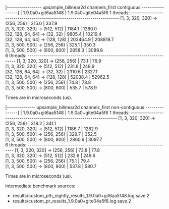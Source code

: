 [----------------- upsample_bilinear2d channels_first contiguous -----------------]
                                       |  1.9.0a0+git6aa5148  |  1.9.0a0+gite04a5f6
1 threads: ------------------------------------------------------------------------
      [1, 3, 320, 320] -> (256, 256)   |          315.0       |          337.9     
      [1, 3, 320, 320] -> (512, 512)   |         1184.1       |         1280.0     
      [32, 128, 64, 64] -> (32, 32)    |         9805.4       |        10219.4     
      [32, 128, 64, 64] -> (128, 128)  |       203464.9       |       208819.7     
      [1, 3, 500, 500] -> (256, 256)   |          325.1       |          350.3     
      [1, 3, 500, 500] -> (800, 800)   |         2858.3       |         3089.8     
6 threads: ------------------------------------------------------------------------
      [1, 3, 320, 320] -> (256, 256)   |           73.1       |           76.9     
      [1, 3, 320, 320] -> (512, 512)   |          231.8       |          248.9     
      [32, 128, 64, 64] -> (32, 32)    |         2310.6       |         2327.1     
      [32, 128, 64, 64] -> (128, 128)  |        52038.4       |        52962.5     
      [1, 3, 500, 500] -> (256, 256)   |           74.8       |           78.8     
      [1, 3, 500, 500] -> (800, 800)   |          535.7       |          578.9     

Times are in microseconds (us).

[-------------- upsample_bilinear2d channels_first non-contiguous ---------------]
                                      |  1.9.0a0+git6aa5148  |  1.9.0a0+gite04a5f6
1 threads: -----------------------------------------------------------------------
      [1, 3, 320, 320] -> (256, 256)  |         318.2        |         341.1      
      [1, 3, 320, 320] -> (512, 512)  |        1186.7        |        1282.9      
      [1, 3, 500, 500] -> (256, 256)  |         329.7        |         352.5      
      [1, 3, 500, 500] -> (800, 800)  |        2860.6        |        3097.7      
6 threads: -----------------------------------------------------------------------
      [1, 3, 320, 320] -> (256, 256)  |          73.8        |          77.8      
      [1, 3, 320, 320] -> (512, 512)  |         232.6        |         249.6      
      [1, 3, 500, 500] -> (256, 256)  |          75.1        |          79.4      
      [1, 3, 500, 500] -> (800, 800)  |         537.8        |         580.7      

Times are in microseconds (us).


Intermediate benchmark sources:

- results/custom_pth_nightly_results_1.9.0a0+git6aa5148.log.save.2
- results/custom_pr_results_1.9.0a0+gite04a5f6.log.save.2
